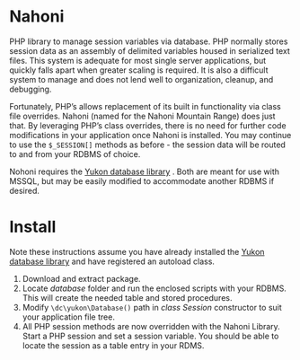 # Nahoni
PHP library to manage session variables via database. PHP normally stores session data as an assembly of delimited variables housed in serialized text files. This system is adequate for most single server applications, but quickly falls apart when greater scaling is required. It is also a difficult system to manage and does not lend well to organization, cleanup, and debugging.

Fortunately, PHP’s allows replacement of its built in functionality via class file overrides. Nahoni (named for the Nahoni Mountain Range) does just that. By leveraging PHP’s class overrides, there is no need for further code modifications in your application once Nahoni is installed. You may continue to use the <code>$_SESSION[]</code> methods as before - the session data will be routed to and from your RDBMS of choice.

Nohoni requires the [Yukon database library](https://github.com/DCurrent/Yukon) . Both are meant for use with MSSQL, but may be easily modified to accommodate another RDBMS if desired. 

# Install
Note these instructions assume you have already installed the [Yukon database library](https://github.com/DCurrent/Yukon) and have registered an autoload class.

1. Download and extract package.
1. Locate _database_ folder and run the enclosed scripts with your RDBMS. This will create the needed table and stored procedures.
1. Modify <code>\dc\yukon\Database()</code> path in _class Session_ constructor to suit your application file tree.
1. All PHP session methods are now overridden with the Nahoni Library. Start a PHP session and set a session variable. You should be able to locate the session as a table entry in your RDMS.

